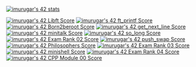 [![imurugar's 42 stats](https://badge42.vercel.app/api/v2/cl88mjsi200790gkyeb47iyiw/stats?cursusId=21&coalitionId=64)](https://github.com/JaeSeoKim/badge42)

[![imurugar's 42 Libft Score](https://badge42.vercel.app/api/v2/cl88mjsi200790gkyeb47iyiw/project/2793590)](https://github.com/JaeSeoKim/badge42)
[![imurugar's 42 ft_printf Score](https://badge42.vercel.app/api/v2/cl88mjsi200790gkyeb47iyiw/project/2802721)](https://github.com/JaeSeoKim/badge42)
[![imurugar's 42 Born2beroot Score](https://badge42.vercel.app/api/v2/cl88mjsi200790gkyeb47iyiw/project/2946320)](https://github.com/JaeSeoKim/badge42)
[![imurugar's 42 get_next_line Score](https://badge42.vercel.app/api/v2/cl88mjsi200790gkyeb47iyiw/project/2963580)](https://github.com/JaeSeoKim/badge42)
[![imurugar's 42 minitalk Score](https://badge42.vercel.app/api/v2/cl88mjsi200790gkyeb47iyiw/project/2971604)](https://github.com/JaeSeoKim/badge42)
[![imurugar's 42 so_long Score](https://badge42.vercel.app/api/v2/cl88mjsi200790gkyeb47iyiw/project/3003603)](https://github.com/JaeSeoKim/badge42)
[![imurugar's 42 Exam Rank 02 Score](https://badge42.vercel.app/api/v2/cl88mjsi200790gkyeb47iyiw/project/3001242)](https://github.com/JaeSeoKim/badge42)
[![imurugar's 42 push_swap Score](https://badge42.vercel.app/api/v2/cl88mjsi200790gkyeb47iyiw/project/3032003)](https://github.com/JaeSeoKim/badge42)
[![imurugar's 42 Philosophers Score](https://badge42.vercel.app/api/v2/cl88mjsi200790gkyeb47iyiw/project/3056678)](https://github.com/JaeSeoKim/badge42)
[![imurugar's 42 Exam Rank 03 Score](https://badge42.vercel.app/api/v2/cl88mjsi200790gkyeb47iyiw/project/3041128)](https://github.com/JaeSeoKim/badge42)
[![imurugar's 42 minishell Score](https://badge42.vercel.app/api/v2/cl88mjsi200790gkyeb47iyiw/project/3163156)](https://github.com/JaeSeoKim/badge42)
[![imurugar's 42 Exam Rank 04 Score](https://badge42.vercel.app/api/v2/cl88mjsi200790gkyeb47iyiw/project/3183912)](https://github.com/JaeSeoKim/badge42)
[![imurugar's 42 CPP Module 00 Score](https://badge42.vercel.app/api/v2/cl88mjsi200790gkyeb47iyiw/project/3219567)](https://github.com/JaeSeoKim/badge42)
